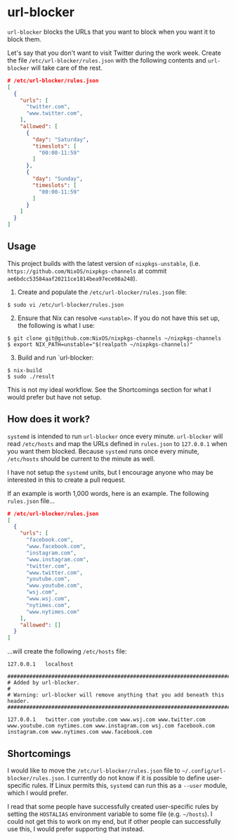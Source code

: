 # url-blocker

`url-blocker` blocks the URLs that you want to block when you want it to block
them.

Let's say that you don't want to visit Twitter during the work week. Create the
file `/etc/url-blocker/rules.json` with the following contents and
`url-blocker` will take care of the rest.

```json
# /etc/url-blocker/rules.json
[
  {
    "urls": [
      "twitter.com",
      "www.twitter.com",
    ],
    "allowed": [
      {
        "day": "Saturday",
        "timeslots": [
          "00:00-11:59"
        ]
      },
      {
        "day": "Sunday",
        "timeslots": [
          "00:00-11:59"
        ]
      }
    ]
  }
]
```

## Usage

This project builds with the latest version of `nixpkgs-unstable`,
(i.e. `https://github.com/NixOS/nixpkgs-channels` at commit
`ae6bdcc53584aaf20211ce1814bea97ece08a248`).

1. Create and populate the `/etc/url-blocker/rules.json` file:

```shell
$ sudo vi /etc/url-blocker/rules.json
```

2. Ensure that Nix can resolve `<unstable>`. If you do not have this set up, the
   following is what I use:

```shell
$ git clone git@github.com:NixOS/nixpkgs-channels ~/nixpkgs-channels
$ export NIX_PATH=unstable="$(realpath ~/nixpkgs-channels)"
```

3. Build and run `url-blocker:

```shell
$ nix-build
$ sudo ./result
```

This is not my ideal workflow. See the Shortcomings section for what I would
prefer but have not setup.

## How does it work?

`systemd` is intended to run `url-blocker` once every minute. `url-blocker` will
read `/etc/hosts` and map the URLs defined in `rules.json` to `127.0.0.1` when
you want them blocked. Because `systemd` runs once every minute, `/etc/hosts`
should be current to the minute as well.

I have not setup the `systemd` units, but I encourage anyone who may be
interested in this to create a pull request.

If an example is worth 1,000 words, here is an example. The following
`rules.json` file...

```json
# /etc/url-blocker/rules.json
[
  {
    "urls": [
      "facebook.com",
      "www.facebook.com",
      "instagram.com",
      "www.instagram.com",
      "twitter.com",
      "www.twitter.com",
      "youtube.com",
      "www.youtube.com",
      "wsj.com",
      "www.wsj.com",
      "nytimes.com",
      "www.nytimes.com"
    ],
    "allowed": []
  }
]
```

...will create the following `/etc/hosts` file:

```
127.0.0.1	localhost

################################################################################
# Added by url-blocker.
#
# Warning: url-blocker will remove anything that you add beneath this header.
################################################################################

127.0.0.1	twitter.com youtube.com www.wsj.com www.twitter.com www.youtube.com nytimes.com www.instagram.com wsj.com facebook.com instagram.com www.nytimes.com www.facebook.com
```

## Shortcomings

I would like to move the `/etc/url-blocker/rules.json` file to
`~/.config/url-blocker/rules.json`. I currently do not know if it is possible to
define user-specific rules. If Linux permits this, `systemd` can run this as a
`--user` module, which I would prefer.

I read that some people have successfully created user-specific rules by setting
the `HOSTALIAS` environment variable to some file (e.g. `~/hosts`). I could not
get this to work on my end, but if other people can successfully use this, I
would prefer supporting that instead.
